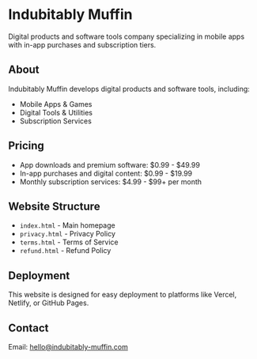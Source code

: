 # Indubitably Muffin

Digital products and software tools company specializing in mobile apps with in-app purchases and subscription tiers.

## About

Indubitably Muffin develops digital products and software tools, including:
- Mobile Apps & Games
- Digital Tools & Utilities  
- Subscription Services

## Pricing

- App downloads and premium software: $0.99 - $49.99
- In-app purchases and digital content: $0.99 - $19.99
- Monthly subscription services: $4.99 - $99+ per month

## Website Structure

- `index.html` - Main homepage
- `privacy.html` - Privacy Policy
- `terms.html` - Terms of Service
- `refund.html` - Refund Policy

## Deployment

This website is designed for easy deployment to platforms like Vercel, Netlify, or GitHub Pages.

## Contact

Email: hello@indubitably-muffin.com
